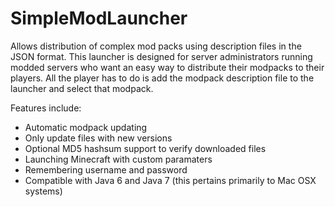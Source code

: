 SimpleModLauncher
=================

Allows distribution of complex mod packs using description files in the JSON format.
This launcher is designed for server administrators running modded servers who want
an easy way to distribute their modpacks to their players. All the player has to do
is add the modpack description file to the launcher and select that modpack.

Features include:
 - Automatic modpack updating
 - Only update files with new versions
 - Optional MD5 hashsum support to verify downloaded files
 - Launching Minecraft with custom paramaters
 - Remembering username and password
 - Compatible with Java 6 and Java 7 (this pertains primarily to Mac OSX systems)


